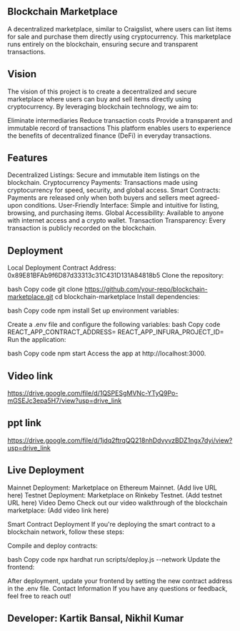 ## Blockchain Marketplace
A decentralized marketplace, similar to Craigslist, where users can list items for sale and purchase them directly using cryptocurrency. This marketplace runs entirely on the blockchain, ensuring secure and transparent transactions.

## Vision
The vision of this project is to create a decentralized and secure marketplace where users can buy and sell items directly using cryptocurrency. By leveraging blockchain technology, we aim to:

Eliminate intermediaries
Reduce transaction costs
Provide a transparent and immutable record of transactions
This platform enables users to experience the benefits of decentralized finance (DeFi) in everyday transactions.

## Features
 Decentralized Listings: Secure and immutable item listings on the blockchain.
 Cryptocurrency Payments: Transactions made using cryptocurrency for speed, security, and global access.
 Smart Contracts: Payments are released only when both buyers and sellers meet agreed-upon conditions.
 User-Friendly Interface: Simple and intuitive for listing, browsing, and purchasing items.
 Global Accessibility: Available to anyone with internet access and a crypto wallet.
 Transaction Transparency: Every transaction is publicly recorded on the blockchain.

## Deployment
Local Deployment
Contract Address: 0x89E81BFAb9f6D87d33313c31C431D131A84818b5
Clone the repository:

bash
Copy code
git clone https://github.com/your-repo/blockchain-marketplace.git
cd blockchain-marketplace
Install dependencies:

bash
Copy code
npm install
Set up environment variables:

Create a .env file and configure the following variables:
bash
Copy code
REACT_APP_CONTRACT_ADDRESS=
REACT_APP_INFURA_PROJECT_ID=
Run the application:

bash
Copy code
npm start
Access the app at http://localhost:3000.
## Video link 
https://drive.google.com/file/d/1QSPESgMVNc-YTyQ9Po-mGSEJc3epa5H7/view?usp=drive_link
## ppt link
https://drive.google.com/file/d/1jdq2ftrqQQ218nhDdvyvzBDZ1ngx7dyi/view?usp=drive_link

## Live Deployment
Mainnet Deployment: Marketplace on Ethereum Mainnet. (Add live URL here)
Testnet Deployment: Marketplace on Rinkeby Testnet. (Add testnet URL here)
Video Demo
Check out our video walkthrough of the blockchain marketplace: (Add video link here)

Smart Contract Deployment
If you're deploying the smart contract to a blockchain network, follow these steps:

Compile and deploy contracts:

bash
Copy code
npx hardhat run scripts/deploy.js --network <network>
Update the frontend:

After deployment, update your frontend by setting the new contract address in the .env file.
Contact Information
If you have any questions or feedback, feel free to reach out!

## Developer: Kartik Bansal, Nikhil Kumar
